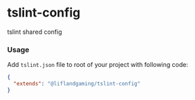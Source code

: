 # tslint-config
tslint shared config

### Usage

Add `tslint.json` file to root of your project with following code:

```json
{
  "extends": "@liflandgaming/tslint-config"
}
```
